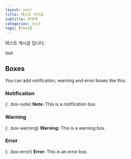 ```yaml
---
layout: post
title: 테스트 게시글
subtitle: 부제목
categories: test
tags: [test]
---
```


테스트 게시글 입니다.

test

## Boxes
You can add notification, warning and error boxes like this:

### Notification
{: .box-note}
**Note:** This is a notification box.

### Warning

{: .box-warning}
**Warning:** This is a warning box.

### Error

{: .box-error}
**Error:** This is an error box.
